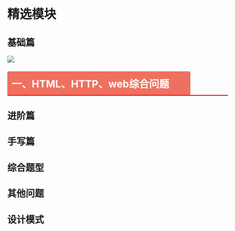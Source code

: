 # 精选模块

## 基础篇
![](https://s.poetries.work/uploads/2022/07/ee7310c4f45b9bd6.png)
#### <div style="background:#ef7060;border-radius:3px;width:400px;font-size:23px;color:#ffffff;padding:10px 10px;">一、HTML、HTTP、web综合问题</div><div style="border:1px solid red;width:100%"></div>

## 进阶篇
## 手写篇
## 综合题型
## 其他问题
## 设计模式


